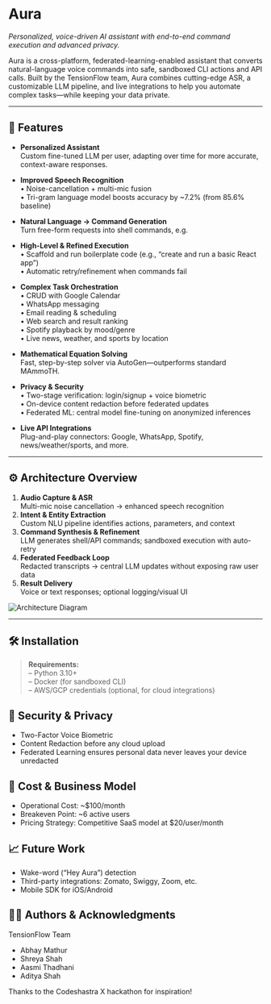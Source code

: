 # Aura  
*Personalized, voice-driven AI assistant with end-to-end command execution and advanced privacy.*

Aura is a cross-platform, federated-learning-enabled assistant that converts natural-language voice commands into safe, sandboxed CLI actions and API calls. Built by the TensionFlow team, Aura combines cutting-edge ASR, a customizable LLM pipeline, and live integrations to help you automate complex tasks—while keeping your data private.

---

## 🚀 Features

- **Personalized Assistant**  
  Custom fine-tuned LLM per user, adapting over time for more accurate, context-aware responses.

- **Improved Speech Recognition**  
  • Noise-cancellation + multi-mic fusion  
  • Tri-gram language model boosts accuracy by ~7.2% (from 85.6% baseline)

- **Natural Language → Command Generation**  
  Turn free-form requests into shell commands, e.g.  


- **High-Level & Refined Execution**  
• Scaffold and run boilerplate code (e.g., “create and run a basic React app”)  
• Automatic retry/refinement when commands fail

- **Complex Task Orchestration**  
• CRUD with Google Calendar  
• WhatsApp messaging  
• Email reading & scheduling  
• Web search and result ranking  
• Spotify playback by mood/genre  
• Live news, weather, and sports by location

- **Mathematical Equation Solving**  
Fast, step-by-step solver via AutoGen—outperforms standard MAmmoTH.

- **Privacy & Security**  
• Two-stage verification: login/signup + voice biometric  
• On-device content redaction before federated updates  
• Federated ML: central model fine-tuning on anonymized inferences

- **Live API Integrations**  
Plug-and-play connectors: Google, WhatsApp, Spotify, news/weather/sports, and more.

---

## ⚙️ Architecture Overview

1. **Audio Capture & ASR**  
 Multi-mic noise cancellation → enhanced speech recognition  
2. **Intent & Entity Extraction**  
 Custom NLU pipeline identifies actions, parameters, and context  
3. **Command Synthesis & Refinement**  
 LLM generates shell/API commands; sandboxed execution with auto-retry  
4. **Federated Feedback Loop**  
 Redacted transcripts → central LLM updates without exposing raw user data  
5. **Result Delivery**  
 Voice or text responses; optional logging/visual UI  

![Architecture Diagram](./docs/architecture.png)

---

## 🛠 Installation

> **Requirements:**  
> – Python 3.10+  
> – Docker (for sandboxed CLI)  
> – AWS/GCP credentials (optional, for cloud integrations)


## 🔐 Security & Privacy

- Two-Factor Voice Biometric
- Content Redaction before any cloud upload
- Federated Learning ensures personal data never leaves your device unredacted

## 💸 Cost & Business Model

- Operational Cost: ~$100/month
- Breakeven Point: ~6 active users
- Pricing Strategy: Competitive SaaS model at $20/user/month

## 📈 Future Work

- Wake-word (“Hey Aura”) detection
- Third-party integrations: Zomato, Swiggy, Zoom, etc.
- Mobile SDK for iOS/Android

## 🙋‍♂️ Authors & Acknowledgments

TensionFlow Team
- Abhay Mathur
- Shreya Shah
- Aasmi Thadhani
- Aditya Shah

Thanks to the Codeshastra X hackathon for inspiration!
